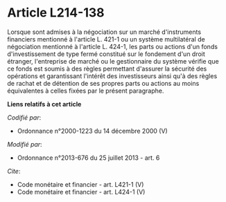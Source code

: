 # Article L214-138

Lorsque sont admises à la négociation sur un marché d'instruments financiers mentionné à l'article L. 421-1 ou un système
multilatéral de négociation mentionné à l'article L. 424-1, les parts ou actions d'un fonds d'investissement de type fermé
constitué sur le fondement d'un droit étranger, l'entreprise de marché ou le gestionnaire du système vérifie que ce fonds est
soumis à des règles permettant d'assurer la sécurité des opérations et garantissant l'intérêt des investisseurs ainsi qu'à
des règles de rachat et de détention de ses propres parts ou actions au moins équivalentes à celles fixées par le présent
paragraphe.

**Liens relatifs à cet article**

_Codifié par_:

  - Ordonnance n°2000-1223 du 14 décembre 2000 (V)

_Modifié par_:

  - Ordonnance n°2013-676 du 25 juillet 2013 - art. 6

_Cite_:

  - Code monétaire et financier - art. L421-1 (V)
  - Code monétaire et financier - art. L424-1 (V)
